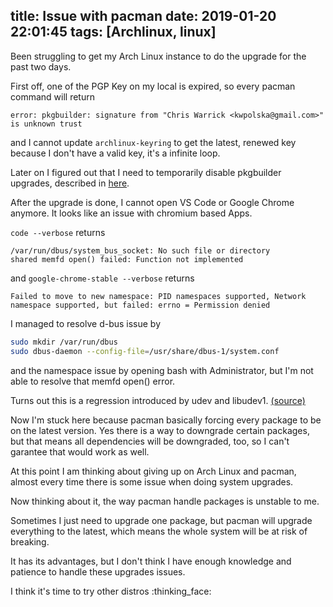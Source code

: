 title: Issue with pacman
date: 2019-01-20 22:01:45
tags: [Archlinux, linux]
---
Been struggling to get my Arch Linux instance to do the upgrade for the past
two days.

First off, one of the PGP Key on my local is expired, so every pacman command
will return
```
error: pkgbuilder: signature from "Chris Warrick <kwpolska@gmail.com>" is unknown trust
```
and I cannot update `archlinux-keyring` to get the latest, renewed key because
I don't have a valid key, it's a infinite loop.

Later on I figured out that I need to temporarily disable pkgbuilder upgrades,
described in [here](../../../../2017/12/29/pacman/).


<!--more-->
After the upgrade is done, I cannot open VS Code or Google Chrome anymore.
It looks like an issue with chromium based Apps.

`code --verbose` returns
```
/var/run/dbus/system_bus_socket: No such file or directory
shared memfd open() failed: Function not implemented
```

and `google-chrome-stable --verbose` returns
```
Failed to move to new namespace: PID namespaces supported, Network namespace supported, but failed: errno = Permission denied
```


I managed to resolve d-bus issue by
```bash
sudo mkdir /var/run/dbus
sudo dbus-daemon --config-file=/usr/share/dbus-1/system.conf
```

and the namespace issue by opening bash with Administrator, but I'm not able to
resolve that memfd open() error.

Turns out this is a regression introduced by udev and libudev1.
[(source)](https://github.com/WhitewaterFoundry/WLinux/issues/285#issuecomment-453153832)


Now I'm stuck here because pacman basically forcing every package to be on the
latest version. Yes there is a way to downgrade certain packages, but that means
all dependencies will be downgraded, too, so I can't garantee that would work
as well.

At this point I am thinking about giving up on Arch Linux and pacman, almost
every time there is some issue when doing system upgrades.

Now thinking about it, the way pacman handle packages is unstable to me.

Sometimes I just need to upgrade one package, but pacman will upgrade everything
to the latest, which means the whole system will be at risk of breaking.

It has its advantages, but I don't think I have enough knowledge and patience
to handle these upgrades issues.

I think it's time to try other distros :thinking_face:

